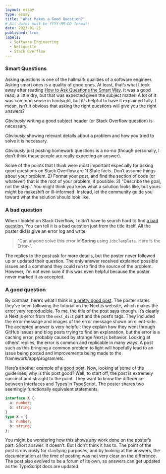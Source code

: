 ```yaml
---
layout: essay
type: essay
title: 'What Makes a Good Question?'
# All dates must be YYYY-MM-DD format!
date: 2023-01-25
published: true
labels:
  - Software Engineering
  - Netiquette
  - Stack Overflow
---
```


### Smart Questions

Asking questions is one of the hallmark qualities of a software engineer. Asking smart ones is a quality of good ones. At least, that’s what I took away after reading [How to Ask Questions the Smart Way](http://www.catb.org/esr/faqs/smart-questions.html). It was a good read; a little dry, but that was expected given the subject matter. A lot of it was common sense in hindsight, but it’s helpful to have it explained fully. I mean, isn’t it obvious that asking the right questions will give you the right answers?

_Obviously_ writing a good subject header (or Stack Overflow question) is necessary.

_Obviously_ showing relevant details about a problem and how you tried to solve it is necessary.

_Obviously_ just posting homework questions is a no-no (though personally, I don’t think these people are really expecting an answer).

Some of the points that I think were most important especially for asking good questions on Stack Overflow are 1) State facts. Don’t assume things about your problem. 2) Format your post, and find the section of code (or whatever) that is the root of your problem, if possible. 3) “Describe the goal, not the step.” You might think you know what a solution looks like, but yours might be makeshift or ill-informed. Instead, let the community guide you toward what the solution should look like.

### A bad question

When I looked on Stack Overflow, I didn’t have to search hard to find [a bad question](https://stackoverflow.com/questions/25472744/can-anyone-solve-this-error-in-jdbctemlate). You can tell it is a bad question just from the title itself. All the poster did is give an error log and write

> “Can anyone solve this error in **Spring** using `JdbcTemplate`. Here is the Error-”.

The replies to the post ask for more details, but the poster never followed up or updated their question. The only answer received explained possible issues and a command they could run to find the source of the problem. However, I’m not even sure if this was even helpful because the poster never marked it as accepted.

### A good question

By contrast, here’s what I think is [a pretty good post](https://stackoverflow.com/questions/67652612/chunkloaderror-loading-chunk-node-modules-next-dist-client-dev-noop-js-failed/67659159#67659159). The poster states they’ve been following the tutorial on the Next.js website, which makes the error very reproducible. To me, the title of the post says enough. It’s clearly a Next.js error from the `next_dist` part and the post’s tags. They included the error message and images of the error message shown on client-side. The accepted answer is very helpful; they explain how they went through GitHub issues and blog posts trying to find an explanation, but the error is a caching error, probably caused by strange Next.js behavior. Looking at others’ replies, the error is common and replicable in many ways. A post such as this bringing a common problem to light will hopefully lead to an issue being posted and improvements being made to the framework/app/program/etc.

Here’s another example of [a good post](https://stackoverflow.com/questions/37233735/interfaces-vs-types-in-typescript). Now, looking at some of the guidelines, why is this post good? Well, to start off, the post is extremely succinct and straight to the point. They want to know the difference between Interfaces and Types in TypeScript. The poster shares two seemingly functionally equivalent statements.

```ts
interface X {
  a: number;
  b: string;
}
type X = {
  a: number;
  b: string;
};
```

You might be wondering how this shows any work done on the poster’s part. Short answer: it doesn’t. But I don’t think it has to. The point of the post is obviously for clarifying purposes, and by looking at the answers, the documentation at the time of posting was not very clear on the difference. The post also evolved to be a forum of its own, so answers can get updated as the TypeScript docs are updated.
